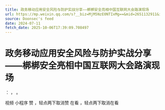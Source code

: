 ```yaml
---
title: 政务移动应用安全风险与防护实战分享——梆梆安全亮相中国互联网大会路演现场
url: https://mp.weixin.qq.com/s?__biz=MjM5NzE0NTIxMg==&mid=2651132911&idx=1&sn=d26e8bbf06a8eca8f7439f91b43a2a3a
source: Doonsec's feed
date: 2024-07-11
fetch_date: 2025-10-06T17:39:09.708497
---
```


# 政务移动应用安全风险与防护实战分享——梆梆安全亮相中国互联网大会路演现场

：
，
。

视频
小程序
赞
，轻点两下取消赞
在看
，轻点两下取消在看